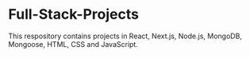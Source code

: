 # Full-Stack-Projects
This respository contains projects in React, Next.js, Node.js, MongoDB, Mongoose, HTML, CSS and JavaScript.
